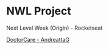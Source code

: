 # NWL Project

Next Level Week (Origin) - Rocketseat

[DoctorCare - AndreattaG](https://andreattag.github.io/NLW/)
